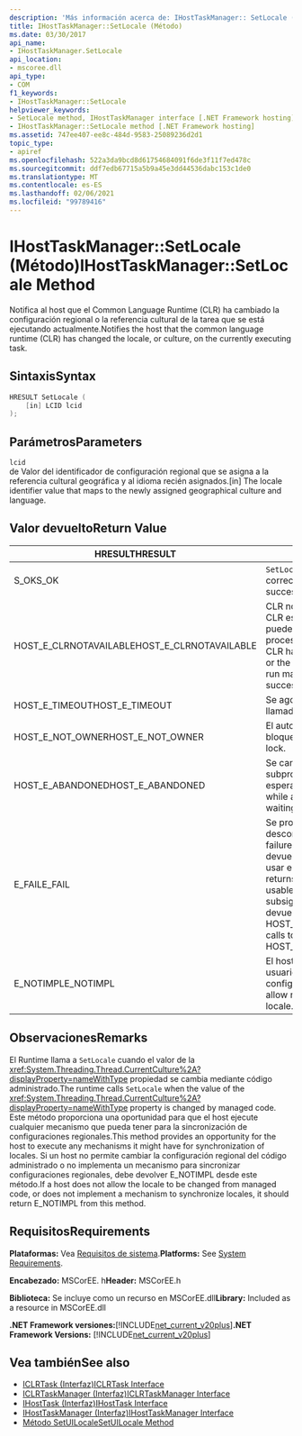 ```yaml
---
description: 'Más información acerca de: IHostTaskManager:: SetLocale (método)'
title: IHostTaskManager::SetLocale (Método)
ms.date: 03/30/2017
api_name:
- IHostTaskManager.SetLocale
api_location:
- mscoree.dll
api_type:
- COM
f1_keywords:
- IHostTaskManager::SetLocale
helpviewer_keywords:
- SetLocale method, IHostTaskManager interface [.NET Framework hosting]
- IHostTaskManager::SetLocale method [.NET Framework hosting]
ms.assetid: 747ee407-ee8c-484d-9583-25089236d2d1
topic_type:
- apiref
ms.openlocfilehash: 522a3da9bcd8d61754684091f6de3f11f7ed478c
ms.sourcegitcommit: ddf7edb67715a5b9a45e3dd44536dabc153c1de0
ms.translationtype: MT
ms.contentlocale: es-ES
ms.lasthandoff: 02/06/2021
ms.locfileid: "99789416"
---
```

# <a name="ihosttaskmanagersetlocale-method"></a><span data-ttu-id="57712-103">IHostTaskManager::SetLocale (Método)</span><span class="sxs-lookup"><span data-stu-id="57712-103">IHostTaskManager::SetLocale Method</span></span>

<span data-ttu-id="57712-104">Notifica al host que el Common Language Runtime (CLR) ha cambiado la configuración regional o la referencia cultural de la tarea que se está ejecutando actualmente.</span><span class="sxs-lookup"><span data-stu-id="57712-104">Notifies the host that the common language runtime (CLR) has changed the locale, or culture, on the currently executing task.</span></span>  
  
## <a name="syntax"></a><span data-ttu-id="57712-105">Sintaxis</span><span class="sxs-lookup"><span data-stu-id="57712-105">Syntax</span></span>  
  
```cpp  
HRESULT SetLocale (  
    [in] LCID lcid  
);  
```  
  
## <a name="parameters"></a><span data-ttu-id="57712-106">Parámetros</span><span class="sxs-lookup"><span data-stu-id="57712-106">Parameters</span></span>  

 `lcid`  
 <span data-ttu-id="57712-107">de Valor del identificador de configuración regional que se asigna a la referencia cultural geográfica y al idioma recién asignados.</span><span class="sxs-lookup"><span data-stu-id="57712-107">[in] The locale identifier value that maps to the newly assigned geographical culture and language.</span></span>  
  
## <a name="return-value"></a><span data-ttu-id="57712-108">Valor devuelto</span><span class="sxs-lookup"><span data-stu-id="57712-108">Return Value</span></span>  
  
|<span data-ttu-id="57712-109">HRESULT</span><span class="sxs-lookup"><span data-stu-id="57712-109">HRESULT</span></span>|<span data-ttu-id="57712-110">Descripción</span><span class="sxs-lookup"><span data-stu-id="57712-110">Description</span></span>|  
|-------------|-----------------|  
|<span data-ttu-id="57712-111">S_OK</span><span class="sxs-lookup"><span data-stu-id="57712-111">S_OK</span></span>|<span data-ttu-id="57712-112">`SetLocale` se devolvió correctamente.</span><span class="sxs-lookup"><span data-stu-id="57712-112">`SetLocale` returned successfully.</span></span>|  
|<span data-ttu-id="57712-113">HOST_E_CLRNOTAVAILABLE</span><span class="sxs-lookup"><span data-stu-id="57712-113">HOST_E_CLRNOTAVAILABLE</span></span>|<span data-ttu-id="57712-114">CLR no se ha cargado en un proceso o CLR está en un estado en el que no puede ejecutar código administrado ni procesar la llamada correctamente.</span><span class="sxs-lookup"><span data-stu-id="57712-114">The CLR has not been loaded into a process, or the CLR is in a state in which it cannot run managed code or process the call successfully.</span></span>|  
|<span data-ttu-id="57712-115">HOST_E_TIMEOUT</span><span class="sxs-lookup"><span data-stu-id="57712-115">HOST_E_TIMEOUT</span></span>|<span data-ttu-id="57712-116">Se agotó el tiempo de espera de la llamada.</span><span class="sxs-lookup"><span data-stu-id="57712-116">The call timed out.</span></span>|  
|<span data-ttu-id="57712-117">HOST_E_NOT_OWNER</span><span class="sxs-lookup"><span data-stu-id="57712-117">HOST_E_NOT_OWNER</span></span>|<span data-ttu-id="57712-118">El autor de la llamada no posee el bloqueo.</span><span class="sxs-lookup"><span data-stu-id="57712-118">The caller does not own the lock.</span></span>|  
|<span data-ttu-id="57712-119">HOST_E_ABANDONED</span><span class="sxs-lookup"><span data-stu-id="57712-119">HOST_E_ABANDONED</span></span>|<span data-ttu-id="57712-120">Se canceló un evento mientras un subproceso o fibra bloqueados estaba esperando en él.</span><span class="sxs-lookup"><span data-stu-id="57712-120">An event was canceled while a blocked thread or fiber was waiting on it.</span></span>|  
|<span data-ttu-id="57712-121">E_FAIL</span><span class="sxs-lookup"><span data-stu-id="57712-121">E_FAIL</span></span>|<span data-ttu-id="57712-122">Se produjo un error grave desconocido.</span><span class="sxs-lookup"><span data-stu-id="57712-122">An unknown catastrophic failure occurred.</span></span> <span data-ttu-id="57712-123">Cuando un método devuelve E_FAIL, CLR ya no se puede usar en el proceso.</span><span class="sxs-lookup"><span data-stu-id="57712-123">When a method returns E_FAIL, the CLR is no longer usable within the process.</span></span> <span data-ttu-id="57712-124">Las llamadas subsiguientes a métodos de hospedaje devuelven HOST_E_CLRNOTAVAILABLE.</span><span class="sxs-lookup"><span data-stu-id="57712-124">Subsequent calls to hosting methods return HOST_E_CLRNOTAVAILABLE.</span></span>|  
|<span data-ttu-id="57712-125">E_NOTIMPL</span><span class="sxs-lookup"><span data-stu-id="57712-125">E_NOTIMPL</span></span>|<span data-ttu-id="57712-126">El host no permite que el código de usuario administrado modifique la configuración regional.</span><span class="sxs-lookup"><span data-stu-id="57712-126">The host does not allow managed user code to modify the locale.</span></span>|  
  
## <a name="remarks"></a><span data-ttu-id="57712-127">Observaciones</span><span class="sxs-lookup"><span data-stu-id="57712-127">Remarks</span></span>  

 <span data-ttu-id="57712-128">El Runtime llama a `SetLocale` cuando el valor de la <xref:System.Threading.Thread.CurrentCulture%2A?displayProperty=nameWithType> propiedad se cambia mediante código administrado.</span><span class="sxs-lookup"><span data-stu-id="57712-128">The runtime calls `SetLocale` when the value of the <xref:System.Threading.Thread.CurrentCulture%2A?displayProperty=nameWithType> property is changed by managed code.</span></span> <span data-ttu-id="57712-129">Este método proporciona una oportunidad para que el host ejecute cualquier mecanismo que pueda tener para la sincronización de configuraciones regionales.</span><span class="sxs-lookup"><span data-stu-id="57712-129">This method provides an opportunity for the host to execute any mechanisms it might have for synchronization of locales.</span></span> <span data-ttu-id="57712-130">Si un host no permite cambiar la configuración regional del código administrado o no implementa un mecanismo para sincronizar configuraciones regionales, debe devolver E_NOTIMPL desde este método.</span><span class="sxs-lookup"><span data-stu-id="57712-130">If a host does not allow the locale to be changed from managed code, or does not implement a mechanism to synchronize locales, it should return E_NOTIMPL from this method.</span></span>  
  
## <a name="requirements"></a><span data-ttu-id="57712-131">Requisitos</span><span class="sxs-lookup"><span data-stu-id="57712-131">Requirements</span></span>  

 <span data-ttu-id="57712-132">**Plataformas:** Vea [Requisitos de sistema](../../get-started/system-requirements.md).</span><span class="sxs-lookup"><span data-stu-id="57712-132">**Platforms:** See [System Requirements](../../get-started/system-requirements.md).</span></span>  
  
 <span data-ttu-id="57712-133">**Encabezado:** MSCorEE. h</span><span class="sxs-lookup"><span data-stu-id="57712-133">**Header:** MSCorEE.h</span></span>  
  
 <span data-ttu-id="57712-134">**Biblioteca:** Se incluye como un recurso en MSCorEE.dll</span><span class="sxs-lookup"><span data-stu-id="57712-134">**Library:** Included as a resource in MSCorEE.dll</span></span>  
  
 <span data-ttu-id="57712-135">**.NET Framework versiones:**[!INCLUDE[net_current_v20plus](../../../../includes/net-current-v20plus-md.md)]</span><span class="sxs-lookup"><span data-stu-id="57712-135">**.NET Framework Versions:** [!INCLUDE[net_current_v20plus](../../../../includes/net-current-v20plus-md.md)]</span></span>  
  
## <a name="see-also"></a><span data-ttu-id="57712-136">Vea también</span><span class="sxs-lookup"><span data-stu-id="57712-136">See also</span></span>

- [<span data-ttu-id="57712-137">ICLRTask (Interfaz)</span><span class="sxs-lookup"><span data-stu-id="57712-137">ICLRTask Interface</span></span>](iclrtask-interface.md)
- [<span data-ttu-id="57712-138">ICLRTaskManager (Interfaz)</span><span class="sxs-lookup"><span data-stu-id="57712-138">ICLRTaskManager Interface</span></span>](iclrtaskmanager-interface.md)
- [<span data-ttu-id="57712-139">IHostTask (Interfaz)</span><span class="sxs-lookup"><span data-stu-id="57712-139">IHostTask Interface</span></span>](ihosttask-interface.md)
- [<span data-ttu-id="57712-140">IHostTaskManager (Interfaz)</span><span class="sxs-lookup"><span data-stu-id="57712-140">IHostTaskManager Interface</span></span>](ihosttaskmanager-interface.md)
- [<span data-ttu-id="57712-141">Método SetUILocale</span><span class="sxs-lookup"><span data-stu-id="57712-141">SetUILocale Method</span></span>](ihosttaskmanager-setuilocale-method.md)
